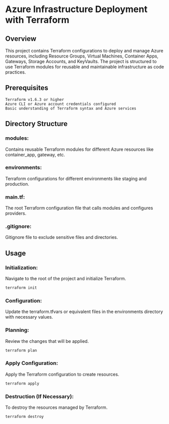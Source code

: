 # Azure Infrastructure Deployment with Terraform

## Overview

This project contains Terraform configurations to deploy and manage Azure resources, including Resource Groups, Virtual Machines, Container Apps, Gateways, Storage Accounts, and KeyVaults. The project is structured to use Terraform modules for reusable and maintainable infrastructure as code practices.

## Prerequisites
    Terraform v1.6.3 or higher
    Azure CLI or Azure account credentials configured
    Basic understanding of Terraform syntax and Azure services

## Directory Structure

### modules:
Contains reusable Terraform modules for different Azure resources like container_app, gateway, etc.
### environments:
Terraform configurations for different environments like staging and production.
### main.tf:
The root Terraform configuration file that calls modules and configures providers.
### .gitignore:
Gitignore file to exclude sensitive files and directories.

## Usage

### Initialization:
Navigate to the root of the project and initialize Terraform.

``` bash
terraform init
```

### Configuration:
Update the terraform.tfvars or equivalent files in the environments directory with necessary values.

### Planning:
Review the changes that will be applied.
``` bash
terraform plan
```

### Apply Configuration:
Apply the Terraform configuration to create resources.

``` bash
terraform apply
```

### Destruction (If Necessary):
To destroy the resources managed by Terraform.

``` bash
terraform destroy
```
